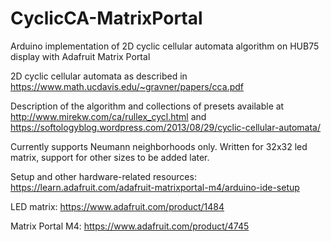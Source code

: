 # CyclicCA-MatrixPortal
Arduino implementation of 2D cyclic cellular automata algorithm on HUB75 display with Adafruit Matrix Portal

2D cyclic cellular automata as described in https://www.math.ucdavis.edu/~gravner/papers/cca.pdf

Description of the algorithm and collections of presets available at http://www.mirekw.com/ca/rullex_cycl.html and https://softologyblog.wordpress.com/2013/08/29/cyclic-cellular-automata/

Currently supports Neumann neighborhoods only. Written for 32x32 led matrix, support for other sizes to be added later.

Setup and other hardware-related resources: https://learn.adafruit.com/adafruit-matrixportal-m4/arduino-ide-setup

LED matrix: https://www.adafruit.com/product/1484

Matrix Portal M4: https://www.adafruit.com/product/4745
